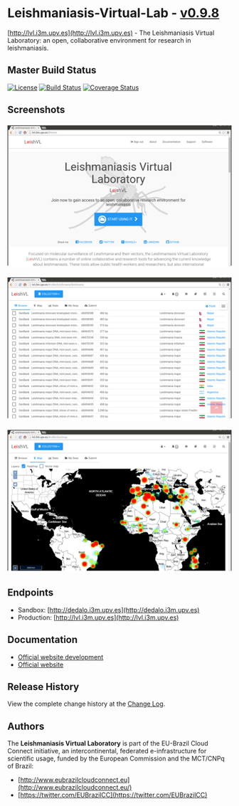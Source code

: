 # Leishmaniasis-Virtual-Lab - [v0.9.8](http://lvl.i3m.upv.es/apidoc/)

[http://lvl.i3m.upv.es](http://lvl.i3m.upv.es) - The Leishmaniasis Virtual Laboratory: an open, collaborative environment for research in leishmaniasis.

## Master Build Status

[![License](https://img.shields.io/badge/license-EUPL%201.1-blue.svg)](https://github.com/eubrazilcc/leishmaniasis-virtual-lab/blob/master/LICENSE)
[![Build Status](https://api.travis-ci.org/eubrazilcc/leishmaniasis-virtual-lab.svg)](https://travis-ci.org/eubrazilcc/leishmaniasis-virtual-lab/builds)
[![Coverage Status](https://coveralls.io/repos/eubrazilcc/leishmaniasis-virtual-lab/badge.svg?branch=master&service=github)](https://coveralls.io/github/eubrazilcc/leishmaniasis-virtual-lab?branch=master)

## Screenshots

![Screenshot - Home Page](screenshots/screenshot-home3.png)

![Screenshot - Sequence Collection](screenshots/screenshot-collection3.png)

![Screenshot - Georeferenced maps](screenshots/screenshot-geo3.png)

## Endpoints

* Sandbox: [http://dedalo.i3m.upv.es](http://dedalo.i3m.upv.es)
* Production: [http://lvl.i3m.upv.es](http://lvl.i3m.upv.es)

## Documentation

* [Official website development](http://dedalo.i3m.upv.es/apidoc/)
* [Official website](http://lvl.i3m.upv.es/apidoc/)

## Release History

View the complete change history at the [Change Log](CHANGELOG.md).

## Authors

The __Leishmaniasis Virtual Laboratory__ is part of the EU-Brazil Cloud Connect initiative, an intercontinental, federated e-infrastructure for scientific usage, funded by the European Commission and the MCT/CNPq of Brazil:

* [http://www.eubrazilcloudconnect.eu](http://www.eubrazilcloudconnect.eu/)
* [https://twitter.com/EUBrazilCC](https://twitter.com/EUBrazilCC)
